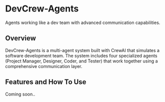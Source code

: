 # DevCrew-Agents
Agents working like a dev team with advanced communication capabilities.

## Overview

DevCrew-Agents is a multi-agent system built with CrewAI that simulates a software development team. The system includes four specialized agents (Project Manager, Designer, Coder, and Tester) that work together using a comprehensive communication layer.

## Features and How To Use
Coming soon..
